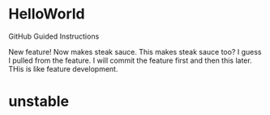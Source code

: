 # HelloWorld
GitHub Guided Instructions

New feature! Now makes steak sauce.
This makes steak sauce too? I guess I pulled from the feature. 
I will commit the feature first and then this later.
THis is like feature development.

# unstable

